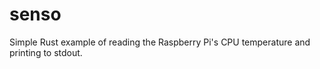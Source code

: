 # senso

Simple Rust example of reading the Raspberry Pi's CPU temperature and printing to stdout. 
